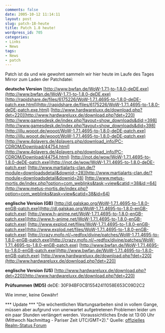 ```yaml
---
comments: false
date: 2005-10-12 11:14:11
layout: post
slug: patch-18-heute
title: Patch 1.8 heute!
wordpress_id: 705
categories:
- Links
- News
tags:
- News
- patch
---
```


Patch ist da und wie gewohnt sammeln wir hier heute im Laufe des Tages Mirror zum Laden der Patchdatei:

**deutsche Version**
[http://www.bwfan.de/WoW-1.7.1-to-1.8.0-deDE.exe](http://www.bwfan.de/WoW-1.7.1-to-1.8.0-deDE.exe)
[http://rapidshare.de/files/6175226/WoW-1.7.1.4695-to-1.8.0-deDE-patch.exe.html](http://rapidshare.de/files/6175226/WoW-1.7.1.4695-to-1.8.0-deDE-patch.exe.html)
[http://www.hardwareluxx.de/download.php?det=220](http://www.hardwareluxx.de/download.php?det=220)
[http://www.gamesdesk.de/index.php?layout=show_downloads&did;=398](http://www.gamesdesk.de/index.php?layout=show_downloads&did=398)
[http://illu.wooot.de/wooot/WoW-1.7.1.4695-to-1.8.0-deDE-patch.exe](http://illu.wooot.de/wooot/WoW-1.7.1.4695-to-1.8.0-deDE-patch.exe)
[http://www.4players.de/4players.php/download_info/PC-CDROM/Download/44754.html](http://www.4players.de/4players.php/download_info/PC-CDROM/Download/44754.html)
[http://inot.de/wow/WoW-1.7.1.4695-to-1.8.0-deDE-patch.exe](http://inot.de/wow/WoW-1.7.1.4695-to-1.8.0-deDE-patch.exe)
[http://www.martialarts-clan.de/?module=downloadsdetail&downid;=28](http://www.martialarts-clan.de/?module=downloadsdetail&downid=28)
[http://www.metus-mortis.de/index.php?option=com_weblinks&task;=view&catid;=38&id;=64](http://www.metus-mortis.de/index.php?option=com_weblinks&task=view&catid=38&id=64)

**englische Version (GB)**
[http://dl.galskap.org/WoW-1.7.1.4695-to-1.8.0-enGB-patch.exe](http://dl.galskap.org/WoW-1.7.1.4695-to-1.8.0-enGB-patch.exe)
[http://www.h-anime.net/WoW-1.7.1.4695-to-1.8.0-enGB-patch.exe](http://www.h-anime.net/WoW-1.7.1.4695-to-1.8.0-enGB-patch.exe)
[http://www.explod.net/files/WoW-1.7.1.4695-to-1.8.0-enGB-patch.exe](http://www.explod.net/files/WoW-1.7.1.4695-to-1.8.0-enGB-patch.exe)
[http://crazy.mofo.nl/~redfox/divine/patches/WoW-1.7.1.4695-to-1.8.0-enGB-patch.exe](http://crazy.mofo.nl/~redfox/divine/patches/WoW-1.7.1.4695-to-1.8.0-enGB-patch.exe)
[http://www.bwfan.de/WoW-1.7.1.4695-to-1.8.0-enGB-patch.exe](http://www.bwfan.de/WoW-1.7.1.4695-to-1.8.0-enGB-patch.exe)
[http://www.hardwareluxx.de/download.php?det=220](http://www.hardwareluxx.de/download.php?det=220)

**englische Version (US)**
[http://www.hardwareluxx.de/download.php?det=220](http://www.hardwareluxx.de/download.php?det=220)

**Prüfsummen (MD5)**
deDE: 30F94BF0CB15542411058E653C09D2C2 

Wie immer, keine Gewähr!


*** Update ***
"Die wöchentlichen Wartungsarbeiten sind in vollem Gange, müssen aber aufgrund von unerwartet aufgetretenen Problemen leider um ein paar Stunden verlängert werden. Voraussichtliches Ende ist 13:00 Uhr (Mittwoch Nachmittag - Pariser Zeit UTC/GMT+2)."
Quelle: [offizielles Realm-Status Forum](http://forums-de.wow-europe.com/thread.aspx?fn=wow-server-status-de&t=278&p=1)

